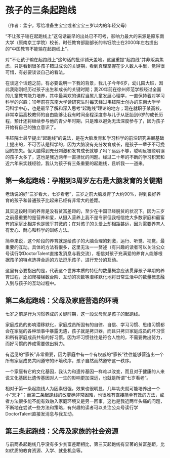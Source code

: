 # 孩子的三条起跑线

（作者：孟宁，写给准备生宝宝或者宝宝三岁以内的年轻父母）

“不让孩子输在起跑线上”这句话最早的出处已不可考，影响力最大的来源是原东南大学（原南京工学院）校长、时任教育部副部长的韦钰院士在2000年左右提出的“中国教育不能输在起跑线上”。

对“不让孩子输在起跑线上”这句话的批评铺天盖地，这里重提“起跑线”并非贩卖焦虑，只是看到很多孩子错过成长的关键期，看到真理掌握在少人数人手里，觉得很可惜，有必要谈谈自己的看法。

在谈这个话题之前，有必要说明一下我的背景，我儿子今年6岁，幼儿园大班，因此我刚刚经历过孩子出生和成长的关键时期；我20年前在徐州师范学校经过全面的儿童教育能力培养，其中最喜欢的课程当属儿童发展心理学，一直保持着对学习科学的兴趣；10年前在东南大学读研究生时每天经过韦钰院士创办的东南大学学习科学中心，也是最早了解和深入思考“起跑线”理论的地方；现在就职于某高校，非常幸运高校教师的自由能够让我有时间全程深度参与儿子从胚胎到6岁的成长历程，预计还将继续参与他的青少年时期，只是难以避免无法深度参与了，因为孩子开始有自己的独立意识了。

韦钰院士最早提出“起跑线”的说法，是在大脑发育和学习科学的前沿研究进展基础上提出的，不可否认是科学的，因为大脑没有充分发育成长，是孩子一辈子不可挽回的损失。但大脑得到充分刺激和发育成长就够了吗？远远不够，聪明反被聪明误的孩子太多了，这也是我近两年一直担忧的问题。经过二十年的不断的学习积累和近六年来实践经验，我认为孩子有三条重要的起跑线，且听我一一道来。

## 第一条起跑线：孕期到3周岁左右是大脑发育的关键期

老话说的好“三岁看大，七岁看老”，三岁之前大脑发育了大约90%，得到良好养育的孩子和普通孩子比起来已经有非常大的差距。

其实这段时间的养育是没有贫富差距的，至少在中国已经脱贫的状况下。因为三岁之前最重要的是营养和爱，从摄入营养上我不是专家但我相信绝大多数家庭和最富有的家庭比相差也是微乎其微的；在对孩子的关爱上却相距甚远，因为需要养育人有爱心、耐心和科学的训练方法。

简单来说，这个阶段的养育就是给孩子的大脑合理的刺激，运行、听觉、视觉，最重要的互动。具体的方法有很多，这里无法一一赘述（有兴趣的读者可以关注公众号读行学DoctorTalent直接发消息与我交流），相信对孩子充满爱的养育人能够根据孩子的特点选择合适的方法逗乐孩子，进行充分的互动。

这里有必要指出的是，代表这个世界本质的特征的数量概念应该贯穿孩子早期的养育过程，比如爬楼梯数台阶、互动的次数等潜移默化地将日常生活中的数量概念融入到与孩子的互动过程中。

## 第二条起跑线：父母及家庭营造的环境

七岁之前是行为习惯养成的关键时期，这一段父母就是孩子的起跑线。

家庭成员的影响潜移默化，家庭成员所固有的自律、自信、学习习惯、思维习惯都会在家庭的各种琐事中暴露无遗，孩子就是拷贝器，而且只拷贝家庭成员的坏习惯和所有家庭成员共有的好习惯。因为坏习惯往往是符合人性的，不需要做出努力，而好习惯的养成需要做出努力。

有远见的“家长”非常重要，因为家庭中有一个有权威的“家长”往往能够营造出一个所有家庭成员共同遵守的环境秩序，孩子自然而然遵守这一秩序。

一个家庭有它的文化基因，我认为和遗传基因一样难以改变，而且对于健康的人来说文化基因比遗传基因对人一生的影响更加深远，也就是所谓“七岁看老”。

相对于第一条起跑线人为因素很强，效果也很明显，几年功夫就可能培养出一个小“天才”；而第二条起跑线的改变确非常困难，也很难有直接简单有效的方法，或者方法很多能不能有效融入家庭环境又是另一回事，这也是我近两年头痛的问题，不断地在尝试一些方法和策略，有兴趣的读者可以关注公众号读行学DoctorTalent直接发消息与我互动。

## 第三条起跑线：父母及家族的社会资源

与前两条起跑线几乎没有多少贫富差距相比，第三天起跑线有显著的贫富差距，比如优质的教育资源、入学、就业机会等。
